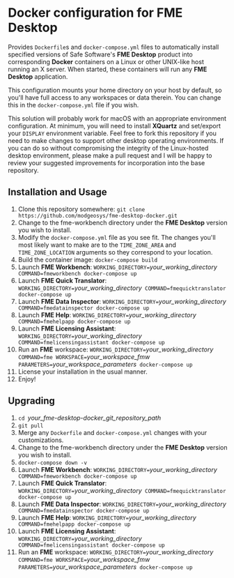 # Docker configuration for FME Desktop

Provides `Dockerfile`s and `docker-compose.yml` files to
automatically install specified versions of Safe Software's
**FME Desktop** product into corresponding **Docker** containers
on a Linux or other UNIX-like host running an X server.  When
started, these containers will run any **FME Desktop** application.

This configuration mounts your home directory on your host by
default, so you'll have full access to any workspaces or data
therein.  You can change this in the `docker-compose.yml` file if
you wish.

This solution will probably work for macOS with an appropriate
environment configuration.  At minimum, you will need to install
**XQuartz** and set/export your `DISPLAY` environment variable.
Feel free to fork this repository if you need to make changes to
support other desktop operating environments.  If you can do so
without compromising the integrity of the Linux-hosted desktop
environment, please make a pull request and I will be happy to
review your suggested improvements for incorporation into the base
repository.

## Installation and Usage
1. Clone this repository somewhere:
`git clone https://github.com/modgeosys/fme-desktop-docker.git`
2. Change to the fme-workbench directory under the **FME Desktop**
version you wish to install.
3. Modify the `docker-compose.yml` file as you see fit.  The
changes you'll most likely want to make are to the `TIME_ZONE_AREA`
and `TIME_ZONE_LOCATION` arguments so they correspond to your
location.
4. Build the container image: `docker-compose build`
5. Launch **FME Workbench**: `WORKING_DIRECTORY=`*your_working_directory*` COMMAND=fmeworkbench docker-compose up`
6. Launch **FME Quick Translator**: `WORKING_DIRECTORY=`*your_working_directory*` COMMAND=fmequicktranslator docker-compose up`
7. Launch **FME Data Inspector**: `WORKING_DIRECTORY=`*your_working_directory*` COMMAND=fmedatainspector docker-compose up`
8. Launch **FME Help**: `WORKING_DIRECTORY=`*your_working_directory*` COMMAND=fmehelpapp docker-compose up`
9. Launch **FME Licensing Assistant**: `WORKING_DIRECTORY=`*your_working_directory*` COMMAND=fmelicensingassistant docker-compose up`
10. Run an **FME** workspace: `WORKING_DIRECTORY=`*your_working_directory*` COMMAND=fme WORKSPACE=`*your_workspace_fmw*` PARAMETERS=`*your_workspace_parameters*` docker-compose up`
11. License your installation in the usual manner.
12. Enjoy!

## Upgrading
1. `cd `*your_fme-desktop-docker_git_repository_path*
2. `git pull`
3. Merge any `Dockerfile` and `docker-compose.yml` changes with your customizations.
4. Change to the fme-workbench directory under the **FME Desktop**
version you wish to install.
5. `docker-compose down -v`
6. Launch **FME Workbench**: `WORKING_DIRECTORY=`*your_working_directory*` COMMAND=fmeworkbench docker-compose up`
7. Launch **FME Quick Translator**: `WORKING_DIRECTORY=`*your_working_directory*` COMMAND=fmequicktranslator docker-compose up`
8. Launch **FME Data Inspector**: `WORKING_DIRECTORY=`*your_working_directory*` COMMAND=fmedatainspector docker-compose up`
9. Launch **FME Help**: `WORKING_DIRECTORY=`*your_working_directory*` COMMAND=fmehelpapp docker-compose up`
10. Launch **FME Licensing Assistant**: `WORKING_DIRECTORY=`*your_working_directory*` COMMAND=fmelicensingassistant docker-compose up`
11. Run an **FME** workspace: `WORKING_DIRECTORY=`*your_working_directory*` COMMAND=fme WORKSPACE=`*your_workspace_fmw*` PARAMETERS=`*your_workspace_parameters*` docker-compose up`

